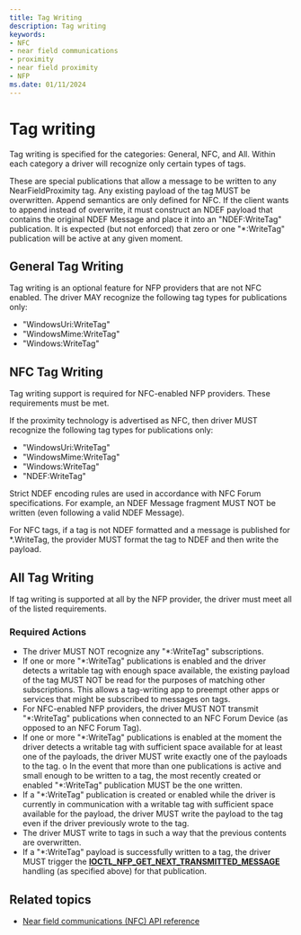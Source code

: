 ```yaml
---
title: Tag Writing
description: Tag writing
keywords:
- NFC
- near field communications
- proximity
- near field proximity
- NFP
ms.date: 01/11/2024
---
```


# Tag writing

Tag writing is specified for the categories: General, NFC, and All. Within each category a driver will recognize only certain types of tags.

These are special publications that allow a message to be written to any NearFieldProximity tag. Any existing payload of the tag MUST be overwritten. Append semantics are only defined for NFC. If the client wants to append instead of overwrite, it must construct an NDEF payload that contains the original NDEF Message and place it into an "NDEF:WriteTag" publication. It is expected (but not enforced) that zero or one "\*:WriteTag" publication will be active at any given moment.

## General Tag Writing

Tag writing is an optional feature for NFP providers that are not NFC enabled. The driver MAY recognize the following tag types for publications only:

- "WindowsUri:WriteTag"
- "WindowsMime:WriteTag"
- "Windows:WriteTag"

## NFC Tag Writing

Tag writing support is required for NFC-enabled NFP providers. These requirements must be met.

If the proximity technology is advertised as NFC, then driver MUST recognize the following tag types for publications only:

- "WindowsUri:WriteTag"
- "WindowsMime:WriteTag"
- "Windows:WriteTag"
- "NDEF:WriteTag"

Strict NDEF encoding rules are used in accordance with NFC Forum specifications. For example, an NDEF Message fragment MUST NOT be written (even following a valid NDEF Message).

For NFC tags, if a tag is not NDEF formatted and a message is published for \*.WriteTag, the provider MUST format the tag to NDEF and then write the payload.

## All Tag Writing

If tag writing is supported at all by the NFP provider, the driver must meet all of the listed requirements.

### Required Actions

- The driver MUST NOT recognize any "\*:WriteTag" subscriptions.
- If one or more "\*:WriteTag" publications is enabled and the driver detects a writable tag with enough space available, the existing payload of the tag MUST NOT be read for the purposes of matching other subscriptions. This allows a tag-writing app to preempt other apps or services that might be subscribed to messages on tags.
- For NFC-enabled NFP providers, the driver MUST NOT transmit "\*:WriteTag" publications when connected to an NFC Forum Device (as opposed to an NFC Forum Tag).
- If one or more "\*:WriteTag" publications is enabled at the moment the driver detects a writable tag with sufficient space available for at least one of the payloads, the driver MUST write exactly one of the payloads to the tag. o In the event that more than one publications is active and small enough to be written to a tag, the most recently created or enabled "\*:WriteTag" publication MUST be the one written.
- If a "\*:WriteTag" publication is created or enabled while the driver is currently in communication with a writable tag with sufficient space available for the payload, the driver MUST write the payload to the tag even if the driver previously wrote to the tag.
- The driver MUST write to tags in such a way that the previous contents are overwritten.
- If a "\*:WriteTag" payload is successfully written to a tag, the driver MUST trigger the **[IOCTL_NFP_GET_NEXT_TRANSMITTED_MESSAGE](/windows-hardware/drivers/ddi/nfpdev/ni-nfpdev-ioctl_nfp_get_next_transmitted_message)** handling (as specified above) for that publication.

## Related topics

- [Near field communications (NFC) API reference](/windows-hardware/drivers/ddi/_nfpdrivers/)
